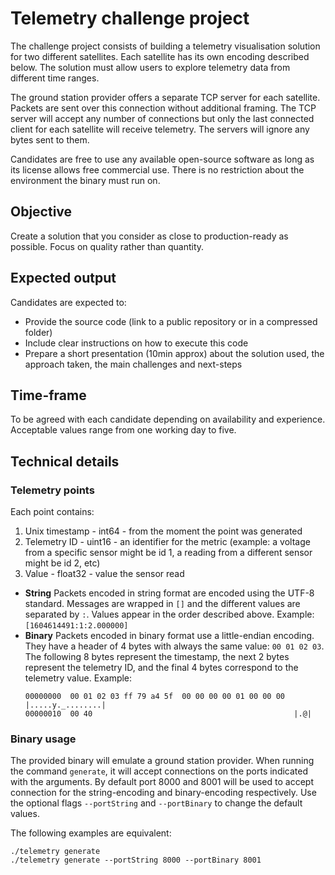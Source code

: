# Telemetry challenge project

The challenge project consists of building a telemetry visualisation solution for two different satellites. Each satellite has its own encoding described below. The solution must allow users to explore telemetry data from different time ranges.

The ground station provider offers a separate TCP server for each satellite. Packets are sent over this connection without additional framing. The TCP server will accept any number of connections but only the last connected client for each satellite will receive telemetry. The servers will ignore any bytes sent to them.

Candidates are free to use any available open-source software as long as its license allows free commercial use. There is no restriction about the environment the binary must run on.

## Objective

Create a solution that you consider as close to production-ready as possible. Focus on quality rather than quantity.

## Expected output

Candidates are expected to: 
- Provide the source code (link to a public repository or in a compressed folder)
- Include clear instructions on how to execute this code
- Prepare a short presentation (10min approx) about the solution used, the approach taken, the main challenges and next-steps

## Time-frame

To be agreed with each candidate depending on availability and experience. Acceptable values range from one working day to five.

## Technical details

### Telemetry points

Each point contains:
1. Unix timestamp - int64 - from the moment the point was generated
2. Telemetry ID - uint16 - an identifier for the metric (example: a voltage from a specific sensor might be id 1, a reading from a different sensor might be id 2, etc)
3. Value - float32 - value the sensor read

- **String**
  Packets encoded in string format are encoded using the UTF-8 standard. Messages are wrapped in `[]` and the different values are separated by `:`. Values appear in the order described above.
  Example: `[1604614491:1:2.000000]`
- **Binary**
  Packets encoded in binary format use a little-endian encoding. They have a header of 4 bytes with always the same value: `00 01 02 03`. The following 8 bytes represent the timestamp, the next 2 bytes represent the telemetry ID, and the final 4 bytes correspond to the telemetry value.
  Example:
  ```
  00000000  00 01 02 03 ff 79 a4 5f  00 00 00 00 01 00 00 00  |.....y._........|
  00000010  00 40                                             |.@|
  ```

### Binary usage

The provided binary will emulate a ground station provider. When running the command `generate`, it will accept connections on the ports indicated with the arguments. By default port 8000 and 8001 will be used to accept connection for the string-encoding and binary-encoding respectively. Use the optional flags `--portString` and `--portBinary` to change the default values.

The following examples are equivalent:
```
./telemetry generate
./telemetry generate --portString 8000 --portBinary 8001
```